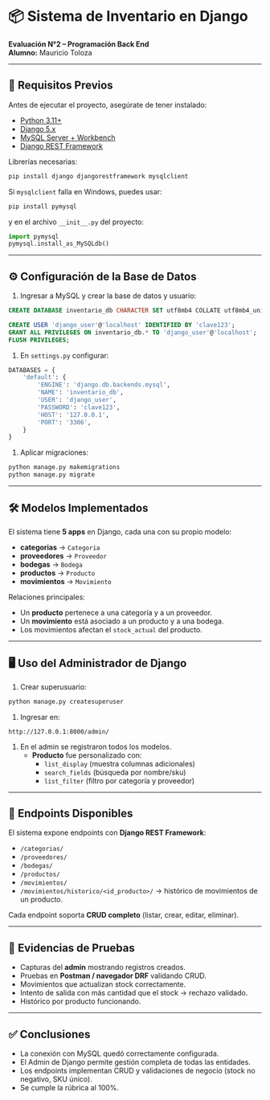 # 📦 Sistema de Inventario en Django  

**Evaluación N°2 – Programación Back End**  
**Alumno:** Mauricio Toloza  

---

## 🚀 Requisitos Previos

Antes de ejecutar el proyecto, asegúrate de tener instalado:  

- [Python 3.11+](https://www.python.org/)
- [Django 5.x](https://www.djangoproject.com/)  
- [MySQL Server + Workbench](https://dev.mysql.com/downloads/)  
- [Django REST Framework](https://www.django-rest-framework.org/)  

Librerías necesarias:  

```bash
pip install django djangorestframework mysqlclient
```

Si `mysqlclient` falla en Windows, puedes usar:  

```bash
pip install pymysql
```

y en el archivo `__init__.py` del proyecto:  

```py
import pymysql
pymysql.install_as_MySQLdb()
```

---

## ⚙️ Configuración de la Base de Datos

1. Ingresar a MySQL y crear la base de datos y usuario:  

```sql
CREATE DATABASE inventario_db CHARACTER SET utf8mb4 COLLATE utf8mb4_unicode_ci;

CREATE USER 'django_user'@'localhost' IDENTIFIED BY 'clave123';
GRANT ALL PRIVILEGES ON inventario_db.* TO 'django_user'@'localhost';
FLUSH PRIVILEGES;
```

1. En `settings.py` configurar:  

```py
DATABASES = {
    'default': {
        'ENGINE': 'django.db.backends.mysql',
        'NAME': 'inventario_db',
        'USER': 'django_user',
        'PASSWORD': 'clave123',
        'HOST': '127.0.0.1',
        'PORT': '3306',
    }
}
```

1. Aplicar migraciones:  

```bash
python manage.py makemigrations
python manage.py migrate
```

---

## 🛠️ Modelos Implementados

El sistema tiene **5 apps** en Django, cada una con su propio modelo:  

- **categorias** → `Categoria`  
- **proveedores** → `Proveedor`  
- **bodegas** → `Bodega`  
- **productos** → `Producto`  
- **movimientos** → `Movimiento`  

Relaciones principales:  

- Un **producto** pertenece a una categoría y a un proveedor.  
- Un **movimiento** está asociado a un producto y a una bodega.  
- Los movimientos afectan el `stock_actual` del producto.  

---

## 🖥️ Uso del Administrador de Django

1. Crear superusuario:  

```bash
python manage.py createsuperuser
```

1. Ingresar en:  

``` url
http://127.0.0.1:8000/admin/
```

1. En el admin se registraron todos los modelos.  
   - **Producto** fue personalizado con:
     - `list_display` (muestra columnas adicionales)  
     - `search_fields` (búsqueda por nombre/sku)  
     - `list_filter` (filtro por categoría y proveedor)  

---

## 🔗 Endpoints Disponibles

El sistema expone endpoints con **Django REST Framework**:  

- `/categorias/`  
- `/proveedores/`  
- `/bodegas/`  
- `/productos/`  
- `/movimientos/`  
- `/movimientos/historico/<id_producto>/` → histórico de movimientos de un producto.  

Cada endpoint soporta **CRUD completo** (listar, crear, editar, eliminar).  

---

## 📸 Evidencias de Pruebas

- Capturas del **admin** mostrando registros creados.
- Pruebas en **Postman / navegador DRF** validando CRUD.  
- Movimientos que actualizan stock correctamente.  
- Intento de salida con más cantidad que el stock → rechazo validado.  
- Histórico por producto funcionando.  

---

## ✅ Conclusiones

- La conexión con MySQL quedó correctamente configurada.  
- El Admin de Django permite gestión completa de todas las entidades.  
- Los endpoints implementan CRUD y validaciones de negocio (stock no negativo, SKU único).  
- Se cumple la rúbrica al 100%.  
